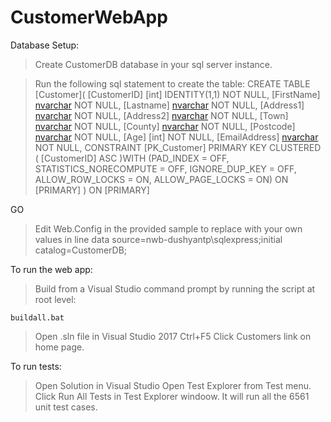 # CustomerWebApp

Database Setup:

> Create CustomerDB database in your sql server instance.

> Run the following sql statement to create the table:
CREATE TABLE [Customer](
      [CustomerID] [int] IDENTITY(1,1) NOT NULL,
      [FirstName] [nvarchar](50) NOT NULL,
      [Lastname] [nvarchar](50) NOT NULL,
      [Address1] [nvarchar](50) NOT NULL,
      [Address2] [nvarchar](50) NOT NULL,
      [Town] [nvarchar](50) NOT NULL,
      [County] [nvarchar](50) NOT NULL,
      [Postcode] [nvarchar](50) NOT NULL,
      [Age] [int] NOT NULL,
      [EmailAddress] [nvarchar](50) NOT NULL,
CONSTRAINT [PK_Customer] PRIMARY KEY CLUSTERED
(
      [CustomerID] ASC
)WITH (PAD_INDEX  = OFF, STATISTICS_NORECOMPUTE  = OFF, IGNORE_DUP_KEY = OFF, ALLOW_ROW_LOCKS  = ON, ALLOW_PAGE_LOCKS  = ON) ON [PRIMARY]
) ON [PRIMARY]
 
GO

> Edit Web.Config in the provided sample to replace with your own values in line
    data source=nwb-dushyantp\sqlexpress;initial catalog=CustomerDB;

To run the web app:

> Build from a Visual Studio command prompt by running the script at root level:

    buildall.bat

> Open .sln file in Visual Studio 2017
> Ctrl+F5
> Click Customers link on home page.

To run tests:
> Open Solution in Visual Studio
> Open Test Explorer from Test menu.
> Click Run All Tests in Test Explorer windoow. It will run all the 6561 unit test cases.